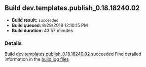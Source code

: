 ## Build dev.templates.publish_0.18.18240.02
- **Build result:** `succeeded`
- **Build queued:** 8/28/2018 12:10:15 PM
- **Build duration:** 43.57 minutes
### Details
Build [dev.templates.publish_0.18.18240.02](https://winappstudio.visualstudio.com/web/build.aspx?pcguid=a4ef43be-68ce-4195-a619-079b4d9834c2&builduri=vstfs%3a%2f%2f%2fBuild%2fBuild%2f26160) succeeded
Find detailed information in the [build log files](https://uwpctdiags.blob.core.windows.net/buildlogs/dev.templates.publish_0.18.18240.02_logs.zip)
